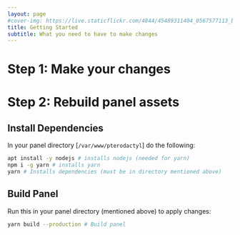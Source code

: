 ```yaml
---
layout: page
#cover-img: https://live.staticflickr.com/4844/45489311404_0567577113_b.jpg
title: Getting Started
subtitle: What you need to have to make changes
---
```

# Step 1: Make your changes
# Step 2: Rebuild panel assets 
## Install Dependencies
In your panel directory [`/var/www/pterodactyl`] do the following:
```bash
apt install -y nodejs # installs nodejs (needed for yarn)
npm i -g yarn # installs yarn
yarn # Installs dependencies (must be in directory mentioned above)
```
## Build Panel
Run this in your panel directory (mentioned above) to apply changes:
```bash
yarn build --production # Build panel
```
